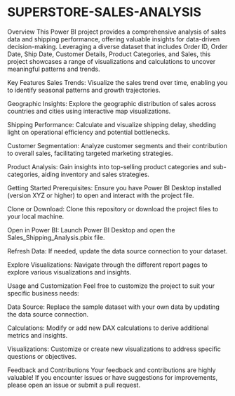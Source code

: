 # SUPERSTORE-SALES-ANALYSIS
Overview
This Power BI project provides a comprehensive analysis of sales data and shipping performance, offering valuable insights for data-driven decision-making. Leveraging a diverse dataset that includes Order ID, Order Date, Ship Date, Customer Details, Product Categories, and Sales, this project showcases a range of visualizations and calculations to uncover meaningful patterns and trends.

Key Features
Sales Trends: Visualize the sales trend over time, enabling you to identify seasonal patterns and growth trajectories.

Geographic Insights: Explore the geographic distribution of sales across countries and cities using interactive map visualizations.

Shipping Performance: Calculate and visualize shipping delay, shedding light on operational efficiency and potential bottlenecks.

Customer Segmentation: Analyze customer segments and their contribution to overall sales, facilitating targeted marketing strategies.

Product Analysis: Gain insights into top-selling product categories and sub-categories, aiding inventory and sales strategies.

Getting Started
Prerequisites: Ensure you have Power BI Desktop installed (version XYZ or higher) to open and interact with the project file.

Clone or Download: Clone this repository or download the project files to your local machine.

Open in Power BI: Launch Power BI Desktop and open the Sales_Shipping_Analysis.pbix file.

Refresh Data: If needed, update the data source connection to your dataset.

Explore Visualizations: Navigate through the different report pages to explore various visualizations and insights.

Usage and Customization
Feel free to customize the project to suit your specific business needs:

Data Source: Replace the sample dataset with your own data by updating the data source connection.

Calculations: Modify or add new DAX calculations to derive additional metrics and insights.

Visualizations: Customize or create new visualizations to address specific questions or objectives.

Feedback and Contributions
Your feedback and contributions are highly valuable! If you encounter issues or have suggestions for improvements, please open an issue or submit a pull request.
